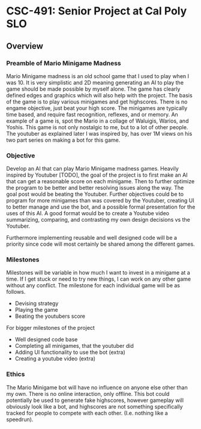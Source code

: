 # CSC-491: Senior Project at Cal Poly SLO

## Overview

### Preamble of Mario Minigame Madness

Mario Minigame madness is an old school game that I used to play when I was 10. It is very simplistic and 2D meaning generating an AI to play the game should be made possible by myself alone. The game has clearly defined edges and graphics which will also help with the project. The basis of the game is to play various minigames and get highscores. There is no engame objective, just beat your high score. The minigames are typically time based, and require fast recognition, reflexes, and or memory. An example of a game is, spot the Mario in a collage of Waluigis, Warios, and Yoshis. This game is not only nostalgic to me, but to a lot of other people. The youtuber as explained later I was inspired by, has over 1M views on his two part series on making a bot for this game.

### Objective

Develop an AI that can play Mario Minigame madness games. Heavily inspired by Youtuber [TODO], the goal of the project is to first make an AI that can get a reasonable score on each minigame. Then to further optimize the program to be better and better resolving issues along the way. The goal post would be beating the Youtuber. Further objectives could be to program for more minigames than was covered by the Youtuber, creating UI to better manage and use the bot, and a possible formal presentation for the uses of this AI. A good format would be to create a Youtube video summarizing, comparing, and contrasting my own design decisions vs the Youtuber.

Furthermore implementing reusable and well designed code will be a priority since code will most certainly be shared among the different games.

### Milestones

Milestones will be variable in how much I want to invest in a minigame at a time. If I get stuck or need to try new things, I can work on any other game without any conflict. The milestone for each individual game will be as follows.
- Devising strategy
- Playing the game
- Beating the youtubers score

For bigger milestones of the project
- Well designed code base
- Completing all minigames, that the youtuber did
- Adding UI functionality to use the bot (extra)
- Creating a youtube video (extra)

### Ethics

The Mario Minigame bot will have no influence on anyone else other than my own. There is no online interaction, only offline. This bot could potentially be used to generate fake highscores, however gameplay will obviously look like a bot, and highscores are not something specifically tracked for people to compete with each other. (I.e. nothing like a speedrun).
